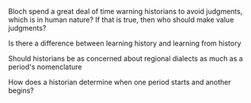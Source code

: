 <p>Bloch spend a great deal of time warning historians to avoid judgments, which is in human nature? If that is true, then who should make value judgments?</p>
<p>Is there a difference between learning history and learning from history</p>
<p>Should historians be as concerned about regional dialects as much as a period's nomenclature</p>
<p>How does a historian determine when one period starts and another begins?</p>
